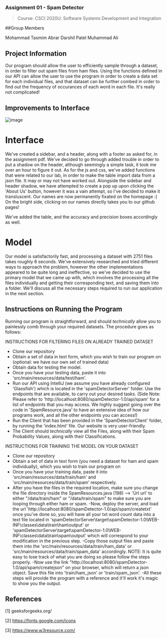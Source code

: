 ### Assignment 01 - Spam Detector 
> Course: CSCI 2020U: Software Systems Development and Integration

##Group Members

Mohammad Tasmim Abrar
Darshil Patel
Muhammad Ali

## Project Information
Our program should allow the user to efficiently sample through a dataset, in order to filter out spam files from ham files. Using the functions defined in our API can allow the user to use the program in order to create a data set for each individual files, and that dataset can be further combed in order to find out the frequency of occurances of each word in each file. It's really not complicated! 

## Improvements to Interface

![image](https://user-images.githubusercontent.com/90935765/225521803-b1bb21fd-06d8-4ec6-823a-c74e208459a7.png)


# Interface
We've created a sidebar, and a header, along with a footer as asked for, in the assignment pdf. We've decided to go through added trouble in order to put a shadow on the header, although seemingly a simple task, it took me over an hour to figure it out. As for the js and css, we've added functions that were related to our lab, in order to make the table import data from a json file. It may or may not have worked out. Alongside the sidebar and header shadow, we have attempted to create a pop up upon clicking the 'About Us' button, however it was a vain attempt, so I've decided to make it transluscent. Our names are now permanently fixated on the homepage :(
On the bright side, clicking on our names directly takes you to our github pages!

We've added the table, and the accuracy and precision boxes accordingly as well.

# Model

Our model is satisfactorily fast, and processing a dataset with 2751 files takes roughly 6 seconds. We've extensively researched and tried different ways to approach the problem, however the other implementations appeared to be quite long and ineffective, so we've decided to use the primary model that we came up with, which involves the processing all the files individually and getting their corresponding text, and saving them into a folder. We'll discuss all the necessary steps required to run our application in the next section.

## Instructions on Running the Program

Running our program is straightforward, and should *technically* allow you to painlessly comb through your required datasets. The procedure goes as follows:

INSTRUCTIONS FOR FILTERING FILES ON ALREADY TRAINED DATASET

- Clone our repository
- Obtain a set of data in text form, which you wish to train our program on (optional: we have our own set of trained data)
- Obtain data for testing the model.
- Once you have your testing data, paste it into 'src/main/resources/data/test/ham'.
- Run our API using IntelliJ (we assume you have already configured 'Glassfish') which is located in the 'spamDetectorServer' folder. Use the endpoints that are available, to carry out your desired tasks. (Side Note: Please refer to 'http://localhost:8080/spamDetector-1.0/api/spam' for a list of endpoints that you may access. We highly suggest going over the code in 'SpamResource.java' to have an extensive idea of how our programs work, and all the other endpoints you can access!)
- Run the Client that has been provided in the 'SpamDetectorClient' folder, by running the 'index.html' file. Our website is very user-friendly. 
- The Client should *technically* view all the Files, along with their Spam Probability Values, along with their Classifications.

INSTRUCTIONS FOR TRAINING THE MODEL ON YOUR DATASET

- Clone our repository
- Obtain a set of data in text form (you need a dataset for ham and spam individually), which you wish to train our program on
- Once you have your training data, paste it into 'src/main/resources/data/train/ham' and 'src/main/resources/data/train/spam' respectively.
- After you have the files in the required location, make sure you change the file directory inside the SpamResources.java (198) --> 'Url url' to either "/data/train/ham" or "/data/train/spam" to make sure you are looping through either ham or spam. 
-Now, deploy the server, and load the url 'http://localhost:8080/spamDetector-1.0/api/spam/createtxt' once you've done so, you will have all your txt word count data into a text file located in 'spamDetectorServer\target\spamDetector-1.0\WEB-INF\classes\data\train\ham\output'  or 'spamDetectorServer\target\spamDetector-1.0\WEB-INF\classes\data\train\spam\output' which will correspond to your modification in the previous step.
-Copy those output files and paste them into the 'src/main/resources/data/train/ham_data' or 'src/main/resources/data/train/spam_data' accordingly. 
NOTE: It is quite easy to lose track of what you are doing so please follow the steps properly.
-Now use the link "http://localhost:8080/spamDetector-1.0/api/spam/createjson" on your browser, which will return a json object. Save this file into 'train/ham_json' or 'train/spam_json'. 
-All these steps will provide the program with a reference and it'll work it's magic to show you the output.



## References 
[1] geeksforgeeks.org/

[2] https://fonts.google.com/icons

[3] https://www.w3resource.com/
